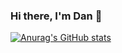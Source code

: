 ### Hi there, I'm Dan 👋



[![Anurag's GitHub stats](https://github-readme-stats.vercel.app/api?username=DanDChoi)](https://github.com/DanDChoi/github-readme-stats)



<!--
**DanDChoi/DanDChoi** is a ✨ _special_ ✨ repository because its `README.md` (this file) appears on your GitHub profile.

Here are some ideas to get you started:

- 🔭 I’m currently working on ...
- 🌱 I’m currently learning ...
- 👯 I’m looking to collaborate on ...
- 🤔 I’m looking for help with ...
- 💬 Ask me about ...
- 📫 How to reach me: ...
- 😄 Pronouns: ...
- ⚡ Fun fact: ...
-->
